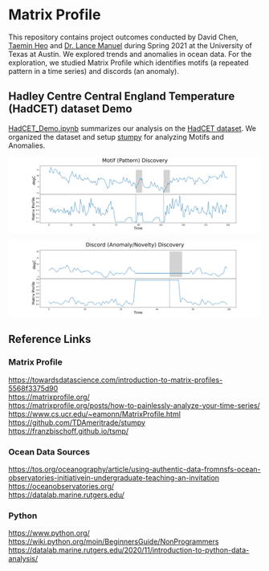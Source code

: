 # Matrix Profile

This repository contains project outcomes conducted by David Chen, [Taemin Heo](http://taeminheo.com) and [Dr. Lance Manuel](https://lancemanuel.netlify.app/) during Spring 2021 at the University of Texas at Austin.
We explored trends and anomalies in ocean data.
For the exploration, we studied Matrix Profile which identifies motifs (a repeated pattern in a time series) and discords (an anomaly).

## Hadley Centre Central England Temperature (HadCET) dataset Demo
[HadCET_Demo.ipynb](HadCET_Demo.ipynb) summarizes our analysis on the [HadCET dataset](https://www.metoffice.gov.uk/hadobs/hadcet/). We organized the dataset and setup [stumpy](https://stumpy.readthedocs.io/en/latest/Tutorial_STUMPY_Basics.html) for analyzing Motifs and Anomalies. 

 ![HadCET_Demo_Motif](/images/HadCET_Demo_Motif.png)
 
 ![HadCET_Demo_Discord](/images/HadCET_Demo_Discord.png)

## Reference Links
### Matrix Profile
https://towardsdatascience.com/introduction-to-matrix-profiles-5568f3375d90   
https://matrixprofile.org/   
https://matrixprofile.org/posts/how-to-painlessly-analyze-your-time-series/   
https://www.cs.ucr.edu/~eamonn/MatrixProfile.html   
https://github.com/TDAmeritrade/stumpy   
https://franzbischoff.github.io/tsmp/   

### Ocean Data Sources
https://tos.org/oceanography/article/using-authentic-data-fromnsfs-ocean-observatories-initiativein-undergraduate-teaching-an-invitation   
https://oceanobservatories.org/   
https://datalab.marine.rutgers.edu/   

### Python
https://www.python.org/   
https://wiki.python.org/moin/BeginnersGuide/NonProgrammers   
https://datalab.marine.rutgers.edu/2020/11/introduction-to-python-data-analysis/   
 

